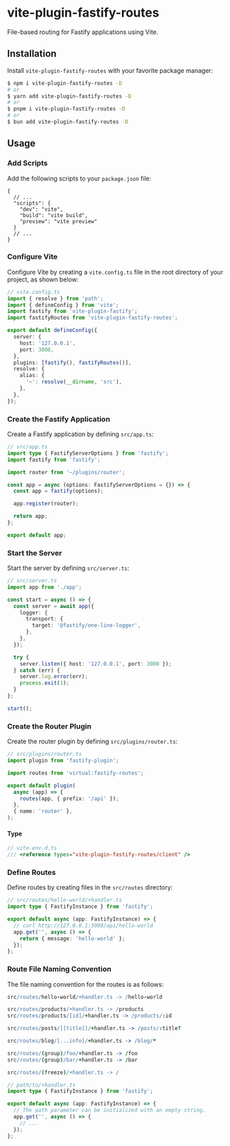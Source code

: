 # vite-plugin-fastify-routes

File-based routing for Fastify applications using Vite.

## Installation

Install `vite-plugin-fastify-routes` with your favorite package manager:

```sh
$ npm i vite-plugin-fastify-routes -D
# or
$ yarn add vite-plugin-fastify-routes -D
# or
$ pnpm i vite-plugin-fastify-routes -D
# or
$ bun add vite-plugin-fastify-routes -D
```

## Usage

### Add Scripts

Add the following scripts to your `package.json` file:

```jsonc
{
  // ...
  "scripts": {
    "dev": "vite",
    "build": "vite build",
    "preview": "vite preview"
  }
  // ...
}
```

### Configure Vite

Configure Vite by creating a `vite.config.ts` file in the root directory of your project, as shown below:

```ts
// vite.config.ts
import { resolve } from 'path';
import { defineConfig } from 'vite';
import fastify from 'vite-plugin-fastify';
import fastifyRoutes from 'vite-plugin-fastify-routes';

export default defineConfig({
  server: {
    host: '127.0.0.1',
    port: 3000,
  },
  plugins: [fastify(), fastifyRoutes()],
  resolve: {
    alias: {
      '~': resolve(__dirname, 'src'),
    },
  },
});
```

### Create the Fastify Application

Create a Fastify application by defining `src/app.ts`:

```ts
// src/app.ts
import type { FastifyServerOptions } from 'fastify';
import fastify from 'fastify';

import router from '~/plugins/router';

const app = async (options: FastifyServerOptions = {}) => {
  const app = fastify(options);

  app.register(router);

  return app;
};

export default app;
```

### Start the Server

Start the server by defining `src/server.ts`:

```ts
// src/server.ts
import app from './app';

const start = async () => {
  const server = await app({
    logger: {
      transport: {
        target: '@fastify/one-line-logger',
      },
    },
  });

  try {
    server.listen({ host: '127.0.0.1', port: 3000 });
  } catch (err) {
    server.log.error(err);
    process.exit(1);
  }
};

start();
```

### Create the Router Plugin

Create the router plugin by defining `src/plugins/router.ts`:

```ts
// src/plugins/router.ts
import plugin from 'fastify-plugin';

import routes from 'virtual:fastify-routes';

export default plugin(
  async (app) => {
    routes(app, { prefix: '/api' });
  },
  { name: 'router' },
);
```

#### Type

```ts
// vite-env.d.ts
/// <reference types="vite-plugin-fastify-routes/client" />
```

### Define Routes

Define routes by creating files in the `src/routes` directory:

```ts
// src/routes/hello-world/+handler.ts
import type { FastifyInstance } from 'fastify';

export default async (app: FastifyInstance) => {
  // curl http://127.0.0.1:3000/api/hello-world
  app.get('', async () => {
    return { message: 'hello-world' };
  });
};
```

### Route File Naming Convention

The file naming convention for the routes is as follows:

```coffee
src/routes/hello-world/+handler.ts -> /hello-world

src/routes/products/+handler.ts -> /products
src/routes/products/[id]/+handler.ts -> /products/:id

src/routes/posts/[[title]]/+handler.ts -> /posts/:title?

src/routes/blog/[...info]/+handler.ts -> /blog/*

src/routes/(group)/foo/+handler.ts -> /foo
src/routes/(group)/bar/+handler.ts -> /bar

src/routes/(freeze)/+handler.ts -> /
```

```ts
// path/to/+handler.ts
import type { FastifyInstance } from 'fastify';

export default async (app: FastifyInstance) => {
  // The path parameter can be initialized with an empty string.
  app.get('', async () => {
    // ...
  });
};
```
